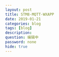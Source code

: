 ```yaml
---
layout: post
title: STM8-MQTT-WXAPP
date: 2019-01-21
categories: blog
tags: [blog]
description:
question: 编辑中
password: none
hide: true
---
```

